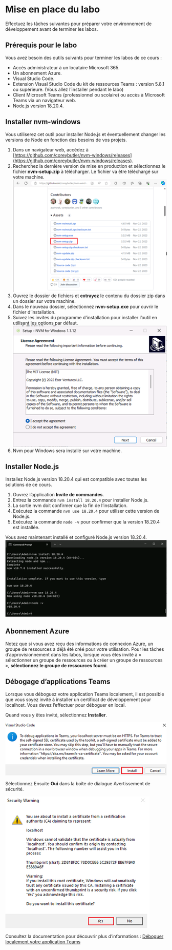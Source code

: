 # Mise en place du labo

Effectuez les tâches suivantes pour préparer votre environnement de développement avant de terminer les labos.

## Prérequis pour le labo

Vous avez besoin des outils suivants pour terminer les labos de ce cours :

- Accès administrateur à un locataire Microsoft 365.
- Un abonnement Azure.
- Visual Studio Code.
- Extension Visual Studio Code du kit de ressources Teams : version 5.8.1 ou supérieure. (Vous allez l’installer pendant le labo)
- Client Microsoft Teams (professionnel ou scolaire) ou accès à Microsoft Teams via un navigateur web.
- Node.js version 18.20.4.

## Installer nvm-windows

Vous utiliserez cet outil pour installer Node.js et éventuellement changer les versions de Node en fonction des besoins de vos projets.

1. Dans un navigateur web, accédez à [https://github.com/coreybutler/nvm-windows/releases](https://github.com/coreybutler/nvm-windows/releases).
2. Recherchez la dernière version de mise en production et sélectionnez le fichier **nvm-setup.zip** à télécharger.  Le fichier va être téléchargé sur votre machine. ![Capture d’écran du téléchargement de nvm-setup.zip](../../media/download-nvm-setup.png)
3. Ouvrez le dossier de fichiers et **extrayez** le contenu du dossier zip dans un dossier sur votre machine.
4. Dans le nouveau dossier, sélectionnez **nvm-setup.exe** pour ouvrir le fichier d’installation.
5. Suivez les invites du programme d’installation pour installer l’outil en utilisant les options par défaut. ![Capture d’écran de l’installation de nvm](../../media/install-nvm.png)
6. Nvm pour Windows sera installé sur votre machine.

## Installer Node.js

Installez Node.js version 18.20.4 qui est compatible avec toutes les solutions de ce cours.

1. Ouvrez l’application **Invite de commandes**.
2. Entrez la commande `nvm install 18.20.4` pour installer Node.js.
3. La sortie nvm doit confirmer que la fin de l’installation.
4. Exécutez la commande `nvm use 18.20.4` pour utiliser cette version de Node.js.
5. Exécutez la commande `node -v` pour confirmer que la version 18.20.4 est installée.

Vous avez maintenant installé et configuré Node.js version 18.20.4. ![Capture d’écran de l’installation de npm](../../media/nvm-install-npm.png)

## Abonnement Azure

Notez que si vous avez reçu des informations de connexion Azure, un groupe de ressources a déjà été créé pour votre utilisation.  Pour les tâches d’approvisionnement dans les labos, lorsque vous êtes invité à « sélectionner un groupe de ressources ou à créer un groupe de ressources », **sélectionnez le groupe de ressources fourni**.

## Débogage d’applications Teams

Lorsque vous déboguez votre application Teams localement, il est possible que vous soyez invité à installer un certificat de développement pour localhost.  Vous devez l’effectuer pour déboguer en local.

Quand vous y êtes invité, sélectionnez **Installer**.

![Capture d’écran de l’invite pour installer un certificat de développement.](../../media/install-certificate.png)

Sélectionnez Ensuite **Oui** dans la boîte de dialogue Avertissement de sécurité.

![Capture d’écran de la boîte de dialogue de sécurité.](../../media/development-certificate.png)

Consultez la documentation pour découvrir plus d’informations : [Déboguer localement votre application Teams](https://learn.microsoft.com/microsoftteams/platform/toolkit/debug-local?tabs=Windows&pivots=visual-studio-code-v5)
